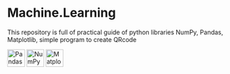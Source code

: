 # Machine.Learning
This repository is full of practical guide of python libraries NumPy, Pandas, Matplotlib, simple program to create QRcode

<!-- Pandas -->
<img src="https://img.icons8.com/color/48/000000/pandas.png" alt="Pandas" width="40" height="40"/>

<!-- NumPy -->
<img src="https://img.icons8.com/color/48/000000/numpy.png" alt="NumPy" width="40" height="40"/>

<!-- Matplotlib -->
<img src="https://img.icons8.com/color/48/000000/matplotlib.png" alt="Matplotlib" width="40" height="40"/>
